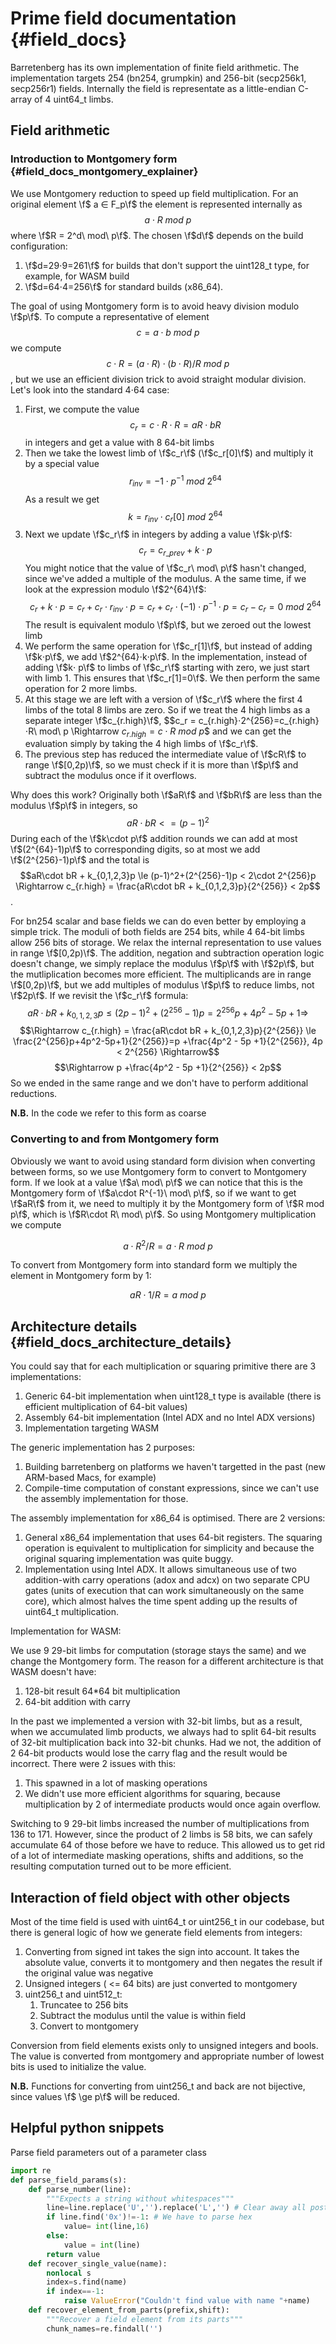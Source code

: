 Prime field documentation    {#field_docs}
===
Barretenberg has its own implementation of finite field arithmetic. The implementation targets 254 (bn254, grumpkin) and 256-bit (secp256k1, secp256r1) fields. Internally the field is representate as a little-endian C-array of 4 uint64_t limbs.

## Field arithmetic
### Introduction to Montgomery form {#field_docs_montgomery_explainer}
We use Montgomery reduction to speed up field multiplication. For an original element  \f$ a ∈ F_p\f$ the element is represented internally as $$ a⋅R\ mod\ p$$ where \f$R = 2^d\ mod\ p\f$. The chosen \f$d\f$ depends on the build configuration:
1. \f$d=29⋅9=261\f$ for builds that don't support the uint128_t type, for example, for WASM build
2. \f$d=64⋅4=256\f$ for standard builds (x86_64).

The goal of using Montgomery form is to avoid heavy division modulo \f$p\f$. To compute a representative of element $$c = a⋅b\ mod\ p$$ we compute $$c⋅R = (a⋅R)⋅(b⋅R) / R\ mod\ p$$, but we use an efficient division trick to avoid straight modular division. Let's look into the standard 4⋅64 case:
1. First, we compute the value $$c_r=c⋅R⋅R = aR⋅bR$$ in integers and get a value with 8 64-bit limbs
2. Then we take the lowest limb of \f$c_r\f$ (\f$c_r[0]\f$) and multiply it by a special value $$r_{inv} = -1 ⋅ p^{-1}\ mod\  2^{64}$$ As a result we get $$k = r_{inv}⋅ c_r[0]\ mod\ 2^{64}$$
3. Next we update \f$c_r\f$ in integers by adding a value \f$k⋅p\f$: $$c_r = c_{r\_prev} + k⋅p$$ You might notice that the value of \f$c_r\ mod\ p\f$ hasn't changed, since we've added a multiple of the modulus. A the same time, if we look at the expression modulo \f$2^{64}\f$: $$c_r + k⋅p = c_r + c_r⋅r_{inv}⋅p = c_r + c_r⋅ (-1)⋅p^{-1}⋅p = c_r - c_r = 0\ mod\ 2^{64}$$ The result is equivalent modulo \f$p\f$, but we zeroed out the lowest limb
4. We perform the same operation for \f$c_r[1]\f$, but instead of adding \f$k⋅p\f$, we add \f$2^{64}⋅k⋅p\f$. In the implementation, instead of adding \f$k⋅ p\f$ to limbs of \f$c_r\f$ starting with zero, we just start with limb 1. This ensures that \f$c_r[1]=0\f$. We then perform the same operation for 2 more limbs.
5. At this stage we are left with a version of \f$c_r\f$ where the first 4 limbs of the total 8 limbs are zero. So if we treat the 4 high limbs as a separate integer \f$c_{r.high}\f$, $$c_r = c_{r.high}⋅2^{256}=c_{r.high}⋅R\ mod\ p \Rightarrow $c_{r.high} = c\cdot R\ mod\ p$$ and we can get the evaluation simply by taking the 4 high limbs of \f$c_r\f$.
6. The previous step has reduced the intermediate value of \f$cR\f$ to range \f$[0,2p)\f$, so we must check if it is more than \f$p\f$ and subtract the modulus once if it overflows.

Why does this work? Originally both \f$aR\f$ and \f$bR\f$ are less than the modulus \f$p\f$ in integers, so $$aR\cdot bR <= (p-1)^2$$ During each of the \f$k\cdot p\f$ addition rounds we can add at most \f$(2^{64}-1)p\f$ to corresponding digits, so at most we add \f$(2^{256}-1)p\f$ and the total is $$aR\cdot bR + k_{0,1,2,3}p \le (p-1)^2+(2^{256}-1)p < 2\cdot 2^{256}p \Rightarrow c_{r.high} = \frac{aR\cdot bR + k_{0,1,2,3}p}{2^{256}} < 2p$$.

For bn254 scalar and base fields we can do even better by employing a simple trick. The moduli of both fields are 254 bits, while 4 64-bit limbs allow 256 bits of storage. We relax the internal representation to use values in range \f$[0,2p)\f$. The addition, negation and subtraction operation logic doesn't change, we simply replace the modulus \f$p\f$ with \f$2p\f$, but the mutliplication becomes more efficient. The multiplicands are in range \f$[0,2p)\f$, but we add multiples of modulus \f$p\f$ to reduce limbs, not \f$2p\f$. If we revisit the \f$c_r\f$ formula:
$$aR\cdot bR + k_{0,1,2,3}p \le (2p-1)^2+(2^{256}-1)p = 2^{256}p+4p^2-5p+1 \Rightarrow$$ $$\Rightarrow c_{r.high} = \frac{aR\cdot bR + k_{0,1,2,3}p}{2^{256}} \le \frac{2^{256}p+4p^2-5p+1}{2^{256}}=p +\frac{4p^2 - 5p +1}{2^{256}}, 4p < 2^{256} \Rightarrow$$ $$\Rightarrow p +\frac{4p^2 - 5p +1}{2^{256}} < 2p$$ So we ended in the same range and we don't have to perform additional reductions.

**N.B.** In the code we refer to this form as coarse




### Converting to and from Montgomery form
Obviously we want to avoid using standard form division when converting between forms, so we use Montgomery form to convert to Montgomery form. If we look at a value \f$a\ mod\ p\f$ we can notice that this is the Montgomery form of \f$a\cdot R^{-1}\ mod\ p\f$, so if we want to get \f$aR\f$ from it, we need to multiply it by the Montgomery form of \f$R mod p\f$, which is \f$R\cdot R\ mod\ p\f$. So using Montgomery multiplication we compute

$$a \cdot R^2 / R  = a\cdot R\ mod\ p$$

To convert from Montgomery form into standard form we multiply the element in Montgomery form by 1:

$$ aR \cdot 1 / R = a\ mod\ p$$

## Architecture details {#field_docs_architecture_details}
You could say that for each multiplication or squaring primitive there are 3 implementations:
1. Generic 64-bit implementation when uint128_t type is available (there is efficient multiplication of 64-bit values)
2. Assembly 64-bit implementation (Intel ADX and no Intel ADX versions)
3. Implementation targeting WASM

The generic implementation has 2 purposes:
1. Building barretenberg on platforms we haven't targetted in the past (new ARM-based Macs, for example)
2. Compile-time computation of constant expressions, since we can't use the assembly implementation for those.

The assembly implementation for x86_64 is optimised. There are 2 versions:
1. General x86_64 implementation that uses 64-bit registers. The squaring operation is equivalent to multiplication for simplicity and because the original squaring implementation was quite buggy.
2. Implementation using Intel ADX. It allows simultaneous use of two addition-with carry operations (adox and adcx) on two separate CPU gates (units of execution that can work simultaneously on the same core), which almost halves the time spent adding up the results of uint64_t multiplication.

Implementation for WASM:

We use 9 29-bit limbs for computation (storage stays the same) and we change the Montgomery form. The reason for a different architecture is that WASM doesn't have:
1. 128-bit result 64*64 bit multiplication
2. 64-bit addition with carry

In the past we implemented a version with 32-bit limbs, but as a result, when we accumulated limb products, we always had to split 64-bit results of 32-bit multiplication back into 32-bit chunks. Had we not, the addition of 2 64-bit products would lose the carry flag and the result would be incorrect. There were 2 issues with this:
1. This spawned in a lot of masking operations
2. We didn't use more efficient algorithms for squaring, because multiplication by 2 of intermediate products would once again overflow.

Switching to 9 29-bit limbs increased the number of multiplications from 136 to 171. However, since the product of 2 limbs is 58 bits, we can safely accumulate 64 of those before we have to reduce. This allowed us to get rid of a lot of intermediate masking operations, shifts and additions, so the resulting computation turned out to be more efficient. 

## Interaction of field object with other objects
Most of the time field is used with uint64_t or uint256_t in our codebase, but there is general logic of how we generate field elements from integers:
1. Converting from signed int takes the sign into account. It takes the absolute value, converts it to montgomery and then negates the result if the original value was negative
2. Unsigned integers ( <= 64 bits) are just converted to montgomery
3. uint256_t and uint512_t: 
    1. Truncatee to 256 bits
    2. Subtract the modulus until the value is within field
    3. Convert to montgomery

Conversion from field elements exists only to unsigned integers and bools. The value is converted from montgomery and appropriate number of lowest bits is used to initialize the value. 

**N.B.** Functions for converting from uint256_t and back are not bijective, since values \f$ \ge p\f$ will be reduced.

## Helpful python snippets

Parse field parameters out of a parameter class
```python
import re
def parse_field_params(s):
    def parse_number(line):
        """Expects a string without whitespaces"""
        line=line.replace('U','').replace('L','') # Clear away all postfixes
        if line.find('0x')!=-1: # We have to parse hex
            value= int(line,16)
        else:
            value = int(line)
        return value
    def recover_single_value(name):
        nonlocal s
        index=s.find(name)
        if index==-1:
            raise ValueError("Couldn't find value with name "+name)
    def recover_element_from_parts(prefix,shift):
        """Recover a field element from its parts"""
        chunk_names=re.findall('')
```